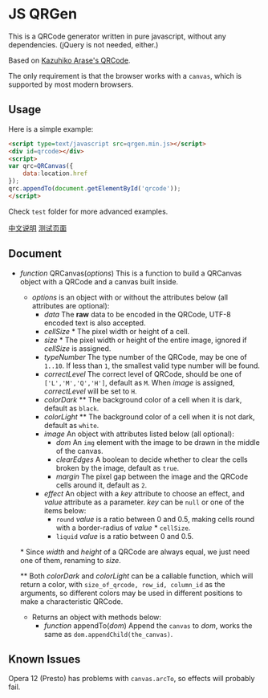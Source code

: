 JS QRGen
===

This is a QRCode generator written in pure javascript, without any dependencies. (jQuery is not needed, either.)

Based on [Kazuhiko Arase's QRCode](http://www.d-project.com/).

The only requirement is that the browser works with a `canvas`, which is supported by most modern browsers.

Usage
---
Here is a simple example:

``` html
<script type=text/javascript src=qrgen.min.js></script>
<div id=qrcode></div>
<script>
var qrc=QRCanvas({
	data:location.href
});
qrc.appendTo(document.getElementById('qrcode'));
</script>
```

Check `test` folder for more advanced examples.

[中文说明](http://geraldl.net/it/qrgen) [测试页面](http://geraldl.net/js/qrgen-test)

Document
---

* *function* QRCanvas(*options*)
  This is a function to build a QRCanvas object with a QRCode and a canvas built inside.
  * *options* is an object with or without the attributes below (all attributes are optional):
    * *data*
      The **raw** data to be encoded in the QRCode, UTF-8 encoded text is also accepted.
    * *cellSize* \*
      The pixel width or height of a cell.
    * *size* \*
      The pixel width or height of the entire image, ignored if *cellSize* is assigned.
    * *typeNumber*
      The type number of the QRCode, may be one of `1..10`. If less than `1`, the smallest valid type number will be found.
    * *correctLevel*
      The correct level of QRCode, should be one of `['L','M','Q','H']`, default as `M`.
      When *image* is assigned, *correctLevel* will be set to `H`.
    * *colorDark* \*\*
      The background color of a cell when it is dark, default as `black`.
    * *colorLight* \*\*
      The background color of a cell when it is not dark, default as `white`.
    * *image*
      An object with attributes listed below (all optional):
      * *dom*
        An `img` element with the image to be drawn in the middle of the canvas.
      * *clearEdges*
        A boolean to decide whether to clear the cells broken by the image, default as `true`.
      * *margin*
        The pixel gap between the image and the QRCode cells around it, default as `2`.
    * *effect*
      An object with a *key* attribute to choose an effect, and *value* attribute as a parameter.
      *key* can be `null` or one of the items below:
      * `round`
        *value* is a ratio between 0 and 0.5, making cells round with a border-radius of *value* * `cellSize`.
      * `liquid`
        *value* is a ratio between 0 and 0.5.

  \* Since *width* and *height* of a QRCode are always equal, we just need one of them, renaming to *size*.

  \*\* Both *colorDark* and *colorLight* can be a callable function, which will return a color,
     with `size_of_qrcode, row_id, column_id` as the arguments, so different colors may be used
     in different positions to make a characteristic QRCode.

  * Returns an object with methods below:
    * *function* appendTo(*dom*)
      Append the `canvas` to *dom*, works the same as `dom.appendChild(the_canvas)`.

Known Issues
---
Opera 12 (Presto) has problems with `canvas.arcTo`, so effects will probably fail.
